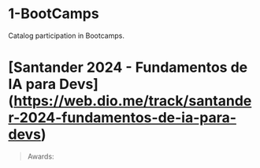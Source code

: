 # 1-BootCamps
Catalog participation in Bootcamps.

# [Santander 2024 - Fundamentos de IA para Devs] (https://web.dio.me/track/santander-2024-fundamentos-de-ia-para-devs)

> Awards:
